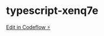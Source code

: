 # typescript-xenq7e

[Edit in Codeflow ⚡️](https://stackblitz.com/~/github.com/radi4nt/typescript-xenq7e)